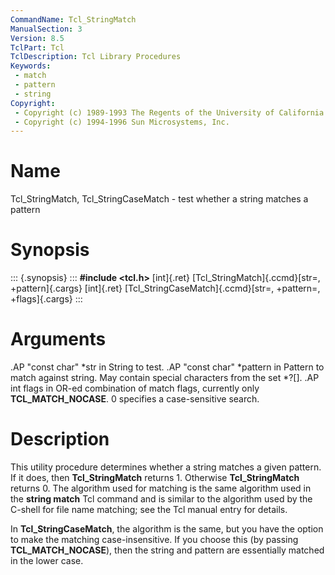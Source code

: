 ```yaml
---
CommandName: Tcl_StringMatch
ManualSection: 3
Version: 8.5
TclPart: Tcl
TclDescription: Tcl Library Procedures
Keywords:
 - match
 - pattern
 - string
Copyright:
 - Copyright (c) 1989-1993 The Regents of the University of California.
 - Copyright (c) 1994-1996 Sun Microsystems, Inc.
---
```


# Name

Tcl_StringMatch, Tcl_StringCaseMatch - test whether a string matches a pattern

# Synopsis

::: {.synopsis} :::
**#include <tcl.h>**
[int]{.ret} [Tcl_StringMatch]{.ccmd}[str=, +pattern]{.cargs}
[int]{.ret} [Tcl_StringCaseMatch]{.ccmd}[str=, +pattern=, +flags]{.cargs}
:::

# Arguments

.AP "const char" *str in String to test. .AP "const char" *pattern in Pattern to match against string.  May contain special characters from the set *?\[]. .AP int flags in OR-ed combination of match flags, currently only **TCL_MATCH_NOCASE**. 0 specifies a case-sensitive search. 

# Description

This utility procedure determines whether a string matches a given pattern.  If it does, then **Tcl_StringMatch** returns 1.  Otherwise **Tcl_StringMatch** returns 0.  The algorithm used for matching is the same algorithm used in the **string match** Tcl command and is similar to the algorithm used by the C-shell for file name matching;  see the Tcl manual entry for details.

In **Tcl_StringCaseMatch**, the algorithm is the same, but you have the option to make the matching case-insensitive. If you choose this (by passing **TCL_MATCH_NOCASE**), then the string and pattern are essentially matched in the lower case. 

